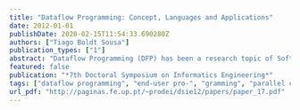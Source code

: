 ```yaml
---
title: "Dataflow Programming: Concept, Languages and Applications"
date: 2012-01-01
publishDate: 2020-02-15T11:54:33.690280Z
authors: ["Tiago Boldt Sousa"]
publication_types: ["1"]
abstract: "Dataflow Programming (DFP) has been a research topic of Software Engineering since the '70s. The paradigm models computer pro-grams as a direct graph, promoting the application of dataflow diagram principles to computation, opposing the more linear and classical Von Neumann model. DFP is the core to most visual programming languages, which claim to be able to provide end-user programming: with it's visual interface, it allows non-technical users to extend or create applications without programming knowledges. Also, DFP is capable of achieving parallelization of computation without introducing development com-plexity, resulting in an increased performance of applications built with it when using multi-core computers. This survey describes how visual programming languages built on top of DFP can be used for end-user programming and how easy it is to achieve concurrency by applying the paradigm, without any development overhead. DFP's open problems are discussed and some guidelines for adopting the paradigm are provided."
featured: false
publication: "*7th Doctoral Symposium on Informatics Engineering*"
tags: ["dataflow programming", "end-user pro-", "gramming", "parallel computing", "programming languages", "visual programming"]
url_pdf: "http://paginas.fe.up.pt/~prodei/dsie12/papers/paper_17.pdf"
---
```



